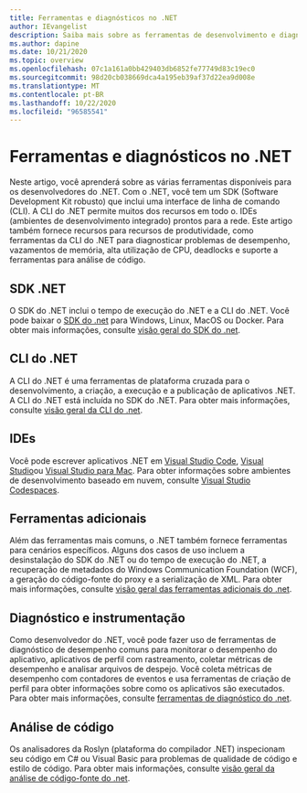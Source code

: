 ```yaml
---
title: Ferramentas e diagnósticos no .NET
author: IEvangelist
description: Saiba mais sobre as ferramentas de desenvolvimento e diagnóstico disponíveis para os desenvolvedores do .NET.
ms.author: dapine
ms.date: 10/21/2020
ms.topic: overview
ms.openlocfilehash: 07c1a161a0bb429403db6852fe77749d83c19ec0
ms.sourcegitcommit: 98d20cb038669dca4a195eb39af37d22ea9d008e
ms.translationtype: MT
ms.contentlocale: pt-BR
ms.lasthandoff: 10/22/2020
ms.locfileid: "96585541"
---
```

# <a name="tools-and-diagnostics-in-net"></a>Ferramentas e diagnósticos no .NET

Neste artigo, você aprenderá sobre as várias ferramentas disponíveis para os desenvolvedores do .NET. Com o .NET, você tem um SDK (Software Development Kit robusto) que inclui uma interface de linha de comando (CLI). A CLI do .NET permite muitos dos recursos em todo o. IDEs (ambientes de desenvolvimento integrado) prontos para a rede. Este artigo também fornece recursos para recursos de produtividade, como ferramentas da CLI do .NET para diagnosticar problemas de desempenho, vazamentos de memória, alta utilização de CPU, deadlocks e suporte a ferramentas para análise de código.

## <a name="net-sdk"></a>SDK .NET

O SDK do .NET inclui o tempo de execução do .NET e a CLI do .NET. Você pode baixar o [SDK do .net](https://dotnet.microsoft.com/download) para Windows, Linux, MacOS ou Docker. Para obter mais informações, consulte [visão geral do SDK do .net](../core/sdk.md).

## <a name="net-cli"></a>CLI do .NET

A CLI do .NET é uma ferramentas de plataforma cruzada para o desenvolvimento, a criação, a execução e a publicação de aplicativos .NET. A CLI do .NET está incluída no SDK do .NET. Para obter mais informações, consulte [visão geral da CLI do .net](../core/tools/index.md).

## <a name="ides"></a>IDEs

Você pode escrever aplicativos .NET em [Visual Studio Code](https://code.visualstudio.com/docs), [Visual Studio](/visualstudio/windows)ou [Visual Studio para Mac](/visualstudio/mac). Para obter informações sobre ambientes de desenvolvimento baseado em nuvem, consulte [Visual Studio Codespaces](/visualstudio/codespaces/overview/what-is-vsonline).

## <a name="additional-tools"></a>Ferramentas adicionais

Além das ferramentas mais comuns, o .NET também fornece ferramentas para cenários específicos. Alguns dos casos de uso incluem a desinstalação do SDK do .NET ou do tempo de execução do .NET, a recuperação de metadados do Windows Communication Foundation (WCF), a geração do código-fonte do proxy e a serialização de XML. Para obter mais informações, consulte [visão geral das ferramentas adicionais do .net](../core/additional-tools/index.md).

## <a name="diagnostics-and-instrumentation"></a>Diagnóstico e instrumentação

Como desenvolvedor do .NET, você pode fazer uso de ferramentas de diagnóstico de desempenho comuns para monitorar o desempenho do aplicativo, aplicativos de perfil com rastreamento, coletar métricas de desempenho e analisar arquivos de despejo. Você coleta métricas de desempenho com contadores de eventos e usa ferramentas de criação de perfil para obter informações sobre como os aplicativos são executados. Para obter mais informações, consulte [ferramentas de diagnóstico do .net](../core/diagnostics/index.md).

## <a name="code-analysis"></a>Análise de código

Os analisadores da Roslyn (plataforma do compilador .NET) inspecionam seu código em C# ou Visual Basic para problemas de qualidade de código e estilo de código. Para obter mais informações, consulte [visão geral da análise de código-fonte do .net](code-analysis/overview.md).
